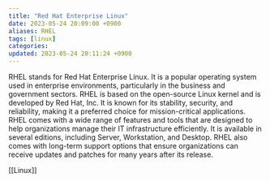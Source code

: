 ```yaml
---
title: "Red Hat Enterprise Linux"
date: 2023-05-24 20:09:00 +0900
aliases: RHEL
tags: [linux]
categories: 
updated: 2023-05-24 20:11:24 +0900
---
```


RHEL stands for Red Hat Enterprise Linux. It is a popular operating system used in enterprise environments, particularly in the business and government sectors. RHEL is based on the open-source Linux kernel and is developed by Red Hat, Inc. It is known for its stability, security, and reliability, making it a preferred choice for mission-critical applications. RHEL comes with a wide range of features and tools that are designed to help organizations manage their IT infrastructure efficiently. It is available in several editions, including Server, Workstation, and Desktop. RHEL also comes with long-term support options that ensure organizations can receive updates and patches for many years after its release.

[[Linux]]
